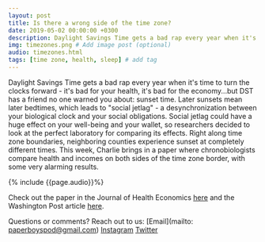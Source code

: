 ```yaml
---
layout: post
title: Is there a wrong side of the time zone?
date: 2019-05-02 00:00:00 +0300
description: Daylight Savings Time gets a bad rap every year when it's time to turn the clocks forward - it's bad for your health, it's bad for the economy...but DST has a friend no one warned you about: sunset time. ... # Add post description (shows up as description on social media posts)
img: timezones.png # Add image post (optional)
audio: timezones.html
tags: [time zone, health, sleep] # add tag
---
```


Daylight Savings Time gets a bad rap every year when it's time to turn the clocks forward - it's bad for your health, it's bad for the economy...but DST has a friend no one warned you about: sunset time. Later sunsets mean later bedtimes, which leads to "social jetlag" - a desynchronization between your biological clock and your social obligations. Social jetlag could have a huge effect on your well-being and your wallet, so researchers decided to look at the perfect laboratory for comparing its effects. Right along time zone boundaries, neighboring counties experience sunset at completely different times. This week, Charlie brings in a paper where chronobiologists compare health and incomes on both sides of the time zone border, with some very alarming results.

{% include {{page.audio}}%}

Check out the paper in the Journal of Health Economics [here](https://www.sciencedirect.com/science/article/pii/S0167629618309718) and the Washington Post article [here](https://www.sciencedirect.com/science/article/pii/S0167629618309718).

Questions or comments? Reach out to us: [Email](mailto: paperboyspod@gmail.com) [Instagram](https://www.instagram.com/paperboyspod/) [Twitter](https://twitter.com/PaperBoysPod)